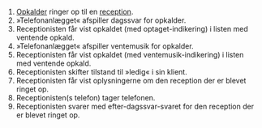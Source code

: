 1. [Opkalder](Terminologi#opkalder) ringer op til en [reception](Terminologi#reception).
1. »Telefonanlægget« afspiller dagssvar for opkalder.
1. Receptionisten får vist opkaldet (med optaget-indikering) i listen med ventende opkald.
1. »Telefonanlægget« afspiller ventemusik for opkalder.
1. Receptionisten får vist opkaldet (med ventemusik-indikering) i listen med ventende opkald.
1. Receptionisten skifter tilstand til »ledig« i sin klient.
1. Receptionisten får vist oplysningerne om den reception der er blevet ringet op.
1. Receptionisten(s telefon) tager telefonen.
1. Receptionisten svarer med efter-dagssvar-svaret for den reception der er blevet ringet op.

